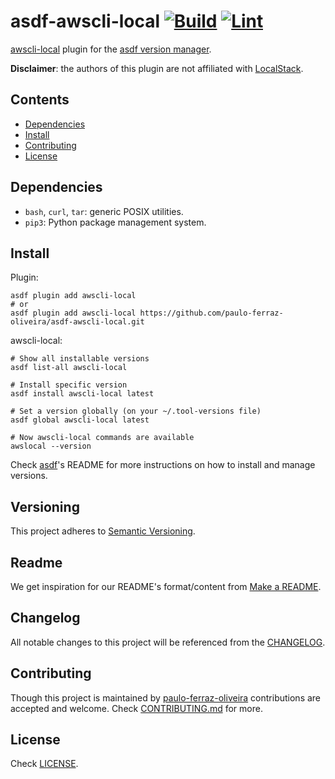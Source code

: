# asdf-awscli-local [![Build][build-img]][build] [![Lint][lint-img]][lint]

[build]: https://github.com/paulo-ferraz-oliveira/asdf-awscli-local/actions
[build-img]: https://github.com/paulo-ferraz-oliveira/asdf-awscli-local/actions/workflows/build.yml/badge.svg
[lint]: https://github.com/paulo-ferraz-oliveira/asdf-awscli-local/actions
[lint-img]: https://github.com/paulo-ferraz-oliveira/asdf-awscli-local/actions/workflows/lint.yml/badge.svg

[awscli-local](https://github.com/localstack/awscli-local#usage) plugin for the
[asdf version manager](https://asdf-vm.com).

**Disclaimer**: the authors of this plugin are not affiliated with [LocalStack](https://localstack.cloud/).

## Contents

- [Dependencies](#dependencies)
- [Install](#install)
- [Contributing](#contributing)
- [License](#license)

## Dependencies

- `bash`, `curl`, `tar`: generic POSIX utilities.
- `pip3`: Python package management system.

## Install

Plugin:

```shell
asdf plugin add awscli-local
# or
asdf plugin add awscli-local https://github.com/paulo-ferraz-oliveira/asdf-awscli-local.git
```

awscli-local:

```shell
# Show all installable versions
asdf list-all awscli-local

# Install specific version
asdf install awscli-local latest

# Set a version globally (on your ~/.tool-versions file)
asdf global awscli-local latest

# Now awscli-local commands are available
awslocal --version
```

Check [asdf](https://github.com/asdf-vm/asdf)'s README for more instructions on how to
install and manage versions.

## Versioning

This project adheres to [Semantic Versioning](https://semver.org/spec/v2.0.0.html).

## Readme

We get inspiration for our README's format/content from
[Make a README](https://www.makeareadme.com/).

## Changelog

All notable changes to this project will be referenced from the [CHANGELOG](CHANGELOG.md).

## Contributing

Though this project is maintained by [paulo-ferraz-oliveira](https://github.com/paulo-ferraz-oliveira)
contributions are accepted and welcome. Check [CONTRIBUTING.md](CONTRIBUTING.md) for more.

## License

Check [LICENSE](LICENSE).
